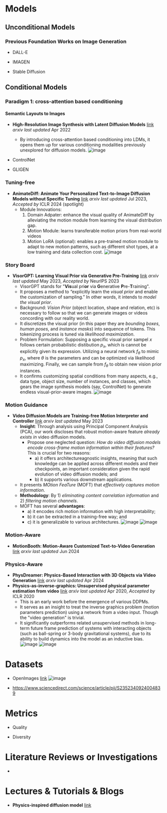 # Models
## Unconditional Models
### Previous Foundation Works on Image Generation
- DALL-E

- IMAGEN

- Stable Diffusion


## Conditional Models
### Paradigm 1: cross-attention based conditioning
#### Semantic Layouts to Images

- **High-Resolution Image Synthesis with Latent Diffusion Models** [link](https://arxiv.org/pdf/2112.10752)  _arxiv last updated_ Apr 2022
  - By introducing cross-attention based conditioning into LDMs, it opens them up for various conditioning modalities previously unexplored for diffusion models.
    ![image](https://github.com/qiaosun22/AwesomeText2Video/assets/136222260/7a9124fa-2041-4416-9afe-5ec64552d04a)


- ControlNet

- GLIGEN
### Tuning-free
- **AnimateDiff: Animate Your Personalized Text-to-Image Diffusion Models without Specific Tuning** [link](https://arxiv.org/abs/2307.04725) _arxiv last updated_ Jul 2023, _Accepted by_ ICLR 2024 (spotlight)
  - Module Innovations:
    1. Domain Adpater: enhance the visual quality of AnimateDiff by alleviating the motion module from learning the visual distribution gap.
    2. Motion Module: learns transferable motion priors from real-world videos
    3. Motion LoRA (optional): enables a pre-trained motion module to adapt to new motion patterns, such as different shot types, at a low training and data collection cost.
  ![image](https://github.com/qiaosun22/AwesomeText2Video/assets/136222260/3fcb43e1-c30b-4152-bb90-c1b403c63faf)


### Story Board
- **VisorGPT: Learning Visual Prior via Generative Pre-Training** [link](https://arxiv.org/pdf/2305.13777) _arxiv last updated_ May 2023, _Accepted by_ NeurIPS 2023
  - VisorGPT stands for "**Vis**ual pri**or** via **G**enerative **P**re-**T**raining".
  - It proposes a method to “explicitly learn the _visual prior_ and enable the customization of sampling.” In other words, it intends to _model the visual prior_.
  - Background: _Vision Prior_ (object location, shape and relation, etc) is necessary to follow so that we can generate images or videos concording with our reality world.
  - It discretizes the visual prior (in this paper they are _bounding boxes_, _human poses_, and _instance masks_) into sequence of tokens. This tokenizing process is tuned via _likelihood maximization_.
  - Problem Formulation:
    Supposing a specific visual prior sampel $x$ follows certain probabilistic distibution $p_x$, which is cannot be explicitly given its expression. Utilizing a neural network $f_\theta$ to mimic $p_x$, where $\theta$ is the parameters and can be optimized via likelihood maximizing. Finally, we can sample from $f_\theta$ to obtain new vision prior instances.
  - It confirms customizing spatial conditions from many aspects, e.g., data type, object size, number of instances, and classes, which gears the image synthesis models (say, ControlNet) to generate endless visual-prior-aware images. 
  ![image](https://github.com/qiaosun22/AwesomeText2Video/assets/136222260/c65f9b9a-7dc6-458b-b9f1-e3cd68135bae)

### Motion Guidance
- **Video Diffusion Models are Training-free Motion Interpreter and Controller** [link](https://arxiv.org/pdf/2405.14864v1) _arxiv last updated_ May 2023
  - **Insight**: Through analysis using Principal Component Analysis (PCA), our work discloses that robust motion-aware feature _already exists in_ video diffusion models.
    - Propose one neglected question: _How do video diffusion models encode cross-frame motion information within their features?_ This is crucial for two reasons:
      - a) it offers architectureagnostic insights, meaning that such knowledge can be applied across different models and their checkpoints, an important consideration given the rapid evolution of video diffusion models; and
      - b) it supports various downstream applications. 
  - It presents _MOtion FeaTure_ (MOFT) that _effectively captures motion information_.
  - **Methodology**: By 1) _eliminating content correlation information_ and 2) _filtering motion channels_.
  - MOFT has several **advantages**:
    - a) it encodes rich motion information with high interpretability;
    - b) it can be extracted in a training-free way; and
    - c) it is generalizable to various architectures.
![image](https://github.com/qiaosun22/AwesomeText2Video/assets/136222260/99d488ee-4b82-4d66-a412-571fe7ac9418)
![image](https://github.com/qiaosun22/AwesomeText2Video/assets/136222260/146a0d82-8b21-4a29-bae7-0c3cd65a3586)



### Motion-Aware
- **MotionBooth: Motion-Aware Customized Text-to-Video Generation** [link](https://arxiv.org/pdf/2406.17758#page=12.85) _arxiv last updated_ Jun 2024
  
### Physics-Aware
- **PhysDreamer: Physics-Based Interaction with 3D Objects via Video Generation** [link](https://arxiv.org/pdf/2206.14797) _arxiv last updated_ Apr 2024
- **Physics-as-inverse-graphics: Unsupervised physical parameter estimation from video** [link](https://arxiv.org/pdf/1905.11169) _arxiv last updated_ Apr 2020, _Accepted by_ ICLR 2020
  - This is an early work before the emergence of various DDPMs.
  - It serves as an insight to treat the inverse graphics problem (motion parameters prediction) using a network from a video input. Though the "video generation" is trivial. 
  - It significantly outperforms related unsupervised methods in long-term future frame prediction of systems with interacting objects (such as ball-spring or 3-body gravitational systems), due to its ability to build dynamics into the model as an inductive bias. 
  ![image](https://github.com/qiaosun22/AwesomeText2Video/assets/136222260/a5c60148-1a36-4aa6-b07c-a0f22918a3fc)
  ![image](https://github.com/qiaosun22/AwesomeText2Video/assets/136222260/8063d4d3-7ba7-464a-96fa-ec6715559cd7)


# Datasets
- OpenImages [link](https://arxiv.org/pdf/1811.00982)
  ![image](https://github.com/qiaosun22/AwesomeText2Video/assets/136222260/19d711b8-9a22-4cce-b13e-2a2a9cb31340)

- https://www.sciencedirect.com/science/article/pii/S2352340924004839


# Metrics
- Quality
  
- Diversity

# Literature Reviews or Investigations
- 

# Lectures & Tutorials & Blogs
- **Physics-inspired diffusion model** [link](https://collab.dvb.bayern/display/TUMdlma/Physics-inspired+diffusion+model)
